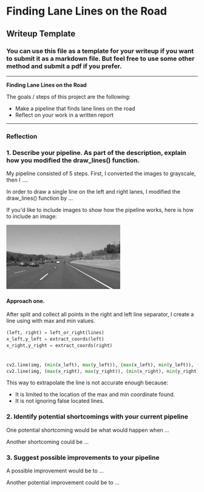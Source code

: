 # **Finding Lane Lines on the Road** 

## Writeup Template

### You can use this file as a template for your writeup if you want to submit it as a markdown file. But feel free to use some other method and submit a pdf if you prefer.

---

**Finding Lane Lines on the Road**

The goals / steps of this project are the following:
* Make a pipeline that finds lane lines on the road
* Reflect on your work in a written report


[//]: # (Image References)

[image1]: ./examples/grayscale.jpg "Grayscale"

---

### Reflection

### 1. Describe your pipeline. As part of the description, explain how you modified the draw_lines() function.

My pipeline consisted of 5 steps. First, I converted the images to grayscale, then I .... 

In order to draw a single line on the left and right lanes, I modified the draw_lines() function by ...

If you'd like to include images to show how the pipeline works, here is how to include an image: 

![alt text][image1]



#### Approach one.
After split and collect all points in the right and left line separator, I create a line using with max and min values.
```python
(left, right) = left_or_right(lines)
x_left,y_left = extract_coords(left)
x_right,y_right = extract_coords(right)


cv2.line(img, (min(x_left), max(y_left)), (max(x_left), min(y_left)), (255, 0, 0), 10)
cv2.line(img, (max(x_right), max(y_right)), (min(x_right), min(y_right)), (255, 0, 0), 10)
```

This way to extrapolate the line is not accurate enough because:
- It is limited to the location of the max and min coordinate found.
- It is not ignoring false located lines.


### 2. Identify potential shortcomings with your current pipeline


One potential shortcoming would be what would happen when ... 

Another shortcoming could be ...


### 3. Suggest possible improvements to your pipeline

A possible improvement would be to ...

Another potential improvement could be to ...
